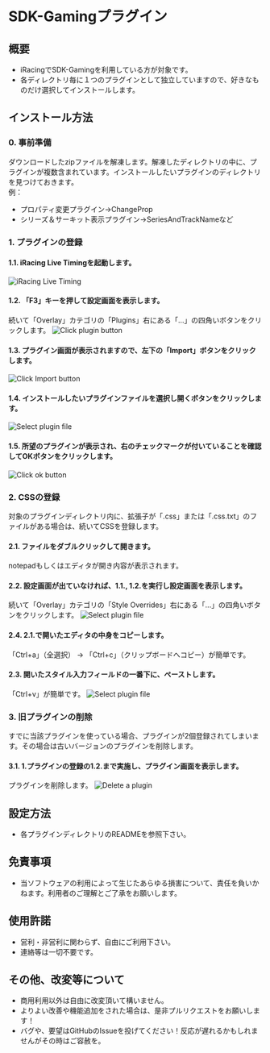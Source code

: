 SDK-Gamingプラグイン
==================

概要
------------
* iRacingでSDK-Gamingを利用している方が対象です。
* 各ディレクトリ毎に１つのプラグインとして独立していますので、好きなものだけ選択してインストールします。

インストール方法
------------

### 0. 事前準備
ダウンロードしたzipファイルを解凍します。解凍したディレクトリの中に、プラグインが複数含まれています。インストールしたいプラグインのディレクトリを見つけておきます。  
例：
* プロパティ変更プラグイン→ChangeProp
* シリーズ＆サーキット表示プラグイン→SeriesAndTrackNameなど

### 1. プラグインの登録

#### 1.1. iRacing Live Timingを起動します。
![iRacing Live Timing](../images/00_live_timing.png)

#### 1.2. 「F3」キーを押して設定画面を表示します。
続いて「Overlay」カテゴリの「Plugins」右にある「...」の四角いボタンをクリックします。
![Click plugin button](../images/01_press_f3.png)

#### 1.3. プラグイン画面が表示されますので、左下の「Import」ボタンをクリックします。
![Click Import button](../images/02_plugin_list.png)

#### 1.4. インストールしたいプラグインファイルを選択し開くボタンをクリックします。
![Select plugin file](../images/03_select_plugin.png)

#### 1.5. 所望のプラグインが表示され、右のチェックマークが付いていることを確認してOKボタンをクリックします。
![Click ok button](../images/04_enable_plugin.png)

### 2. CSSの登録

対象のプラグインディレクトリ内に、拡張子が「.css」または「.css.txt」のファイルがある場合は、続いてCSSを登録します。

#### 2.1. ファイルをダブルクリックして開きます。
notepadもしくはエディタが開き内容が表示されます。

#### 2.2. 設定画面が出ていなければ、1.1., 1.2.を実行し設定画面を表示します。
続いて「Overlay」カテゴリの「Style Overrides」右にある「...」の四角いボタンをクリックします。
![Select plugin file](../images/05_style_overrides.png)

#### 2.4. 2.1.で開いたエディタの中身をコピーします。
「Ctrl+a」（全選択） → 「Ctrl+c」（クリップボードへコピー）が簡単です。

#### 2.3. 開いたスタイル入力フィールドの一番下に、ペーストします。
「Ctrl+v」が簡単です。
![Select plugin file](../images/06_append_styles.png)

### 3. 旧プラグインの削除

すでに当該プラグインを使っている場合、プラグインが2個登録されてしまいます。その場合は古いバージョンのプラグインを削除します。
#### 3.1. 1.プラグインの登録の1.2.まで実施し、プラグイン画面を表示します。
プラグインを削除します。
![Delete a plugin](../images/delete_plugin.png)

設定方法
------------
* 各プラグインディレクトリのREADMEを参照下さい。

免責事項
------------
* 当ソフトウェアの利用によって生じたあらゆる損害について、責任を負いかねます。利用者のご理解とご了承をお願いします。

使用許諾
------------
* 営利・非営利に関わらず、自由にご利用下さい。
* 連絡等は一切不要です。

その他、改変等について
------------
* 商用利用以外は自由に改変頂いて構いません。
* よりよい改善や機能追加をされた場合は、是非プルリクエストをお願いします！
* バグや、要望はGitHubのIssueを投げてください！反応が遅れるかもしれませんがその時はご容赦を。